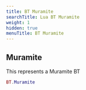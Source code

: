 ```yaml
---
title: BT Muramite
searchTitle: Lua BT Muramite
weight: 1
hidden: true
menuTitle: BT Muramite
---
```

## Muramite

This represents a Muramite BT
```lua
BT.Muramite
```